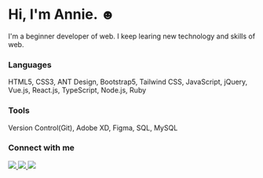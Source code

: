 ## <h1>Hi, I'm Annie. &#9787; </h1>
I'm a beginner developer of web.
I keep learing new technology and skills of web.

### Languages

HTML5, CSS3, ANT Design, Bootstrap5, Tailwind CSS, 
JavaScript, jQuery, Vue.js, React.js, TypeScript, Node.js, Ruby

### Tools

Version Control(Git), Adobe XD, Figma, SQL, MySQL


### Connect with me
<a href="https://gitlab.com/annielin28815" target="_blank">
      <img src="https://img.shields.io/badge/GitLab-F0E5DE?style=for-the-badge&logo=GitLab" />
</a>


<a href="https://medium.com/annielin28815" target="_blank">
      <img src="https://img.shields.io/badge/Medium-353848?style=for-the-badge&logo=Medium" />
</a>


<a href="https://annielin28815.github.io/" target="_blank">
      <img src="https://img.shields.io/badge/Blog-8db197?style=for-the-badge&logo=Personio" />
</a>
